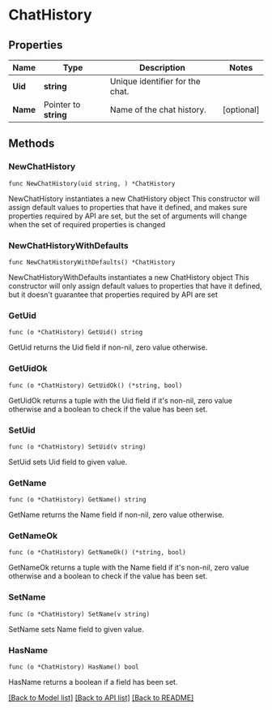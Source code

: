 # ChatHistory

## Properties

Name | Type | Description | Notes
------------ | ------------- | ------------- | -------------
**Uid** | **string** | Unique identifier for the chat. | 
**Name** | Pointer to **string** | Name of the chat history. | [optional] 

## Methods

### NewChatHistory

`func NewChatHistory(uid string, ) *ChatHistory`

NewChatHistory instantiates a new ChatHistory object
This constructor will assign default values to properties that have it defined,
and makes sure properties required by API are set, but the set of arguments
will change when the set of required properties is changed

### NewChatHistoryWithDefaults

`func NewChatHistoryWithDefaults() *ChatHistory`

NewChatHistoryWithDefaults instantiates a new ChatHistory object
This constructor will only assign default values to properties that have it defined,
but it doesn't guarantee that properties required by API are set

### GetUid

`func (o *ChatHistory) GetUid() string`

GetUid returns the Uid field if non-nil, zero value otherwise.

### GetUidOk

`func (o *ChatHistory) GetUidOk() (*string, bool)`

GetUidOk returns a tuple with the Uid field if it's non-nil, zero value otherwise
and a boolean to check if the value has been set.

### SetUid

`func (o *ChatHistory) SetUid(v string)`

SetUid sets Uid field to given value.


### GetName

`func (o *ChatHistory) GetName() string`

GetName returns the Name field if non-nil, zero value otherwise.

### GetNameOk

`func (o *ChatHistory) GetNameOk() (*string, bool)`

GetNameOk returns a tuple with the Name field if it's non-nil, zero value otherwise
and a boolean to check if the value has been set.

### SetName

`func (o *ChatHistory) SetName(v string)`

SetName sets Name field to given value.

### HasName

`func (o *ChatHistory) HasName() bool`

HasName returns a boolean if a field has been set.


[[Back to Model list]](../README.md#documentation-for-models) [[Back to API list]](../README.md#documentation-for-api-endpoints) [[Back to README]](../README.md)


